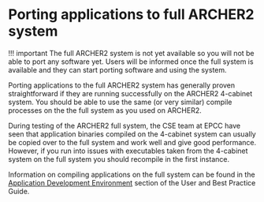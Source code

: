 # Porting applications to full ARCHER2 system

!!! important
    The full ARCHER2 system is not yet available so you will not be able to
    port any software yet. Users will be informed once the full system 
    is available and they can start porting software and using the system.

Porting applications to the full ARCHER2 system has generally 
proven straightforward if they are running successfully on 
the ARCHER2 4-cabinet system. You should be able to use the 
same (or very similar) compile processes on the the full system
as you used on ARCHER2.

During testing of the ARCHER2 full system, the CSE team at EPCC
have seen that application binaries compiled on the 4-cabinet
system can usually be copied over to the full system and work
well and give good performance. However, if you run into issues
with executables taken from the 4-cabinet system on the full system
you should recompile in the first instance.

Information on compiling applications on the full system can be
found in the
[Application Development Environment](../user-guide/dev-environment.md)
section of the User and Best Practice Guide.
